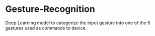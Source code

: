 # Gesture-Recognition
Deep Learning model to categorize the input gesture into one of the 5 gestures used as commands to device.
